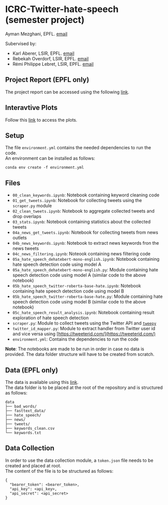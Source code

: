# ICRC-Twitter-hate-speech (semester project)

Ayman Mezghani, EPFL. [email](mailto:ayman.mezghani@epfl.ch)

Subervised by:
 - Karl Aberer, LSIR, EPFL. [email](mailto:karl.aberer@epfl.ch)
 - Rebekah Overdorf, LSIR, EPFL. [email](mailto:rebekah.overdorf@epfl.ch)
 - Rémi Philippe Lebret, LSIR, EPFL. [email](mailto:remi.lebret@epfl.ch)

## Project Report (EPFL only)
The project report can be accessed using the following [link]().

## Interavtive Plots
Follow this [link](https://ayman-mezghani.github.io/ICRC-Twitter-hate-speech/interactive/) to access the plots.

## Setup
The file `environment.yml` contains the needed dependencies to run the code.<br>
An environment can be installed as follows:
```
conda env create -f environment.yml
```

## Files
 - `00_clean_keywords.ipynb`: Notebook containing keyword cleaning code
 - `01_get_tweets.ipynb`: Notebook for collecting tweets using the `scraper.py` module
 - `02_clean_tweets.ipynb`: Notebook to aggregate collected tweets and drop overlaps
 - `03_stats.ipynb`: Notebook containing statistics about the collected tweets
 - `04a_news_get_tweets.ipynb`: Notebook for collecting tweets from news outlets
 - `04b_news_keywords.ipynb`: Notebook to extract news keywords fron the news tweets
 - `04c_news_filtering.ipynb`: Noteook containing news filtering code
 - `05a_hate_speech_dehatebert-mono-english.ipynb`: Notebook containing hate speech detection code using model A
 - `05a_hate_speech_dehatebert-mono-english.py`: Module containing hate speech detection code using model A (similar code to the above notebook)
 - `05b_hate_speech_twitter-roberta-base-hate.ipynb`: Notebook containing hate speech detection code using model B
 - `05b_hate_speech_twitter-roberta-base-hate.py`: Module containing hate speech detection code using model B (similar code to the above notebook)
 - `05c_hate_speech_result_analysis.ipynb`: Notebook containing result exploration of hate speech detection
 - `scraper.py`: Module to collect tweets using the Twitter API and [`tweepy`](https://www.tweepy.org/)
 - `twitter_id_mapper.py`: Module to extract handler from Twitter user id and vice versa using [https://tweeterid.com/](https://tweeterid.com/)
 - `environment.yml`: Contains the dependencies to run the code

**Note**: The notebooks are made to be run in order in case no data is provided. The data folder structure will have to be created from scratch.

## Data (EPFL only)
The data is available using this [link](https://drive.google.com/drive/folders/1pP-ypxPv85wf9OOD8ajqkBntjo3PYylF?usp=sharing).<br>
The data folder is to be placed at the root of the repository and is structured as follows:
```
data
├── bad_words/
├── fasttext_data/
├── hate_speech/
├── news/
├── tweets/
├── keywords_clean.csv
└── keywords.txt
```

## Data Collection
In order to use the data collection module, a `token.json` file needs to be created and placed at root.<br>
The content of the file is to be structured as follows:
```
{
  "bearer_token": <bearer_token>,
  "api_key": <api_key>,
  "api_secret": <api_secret>
}
```
